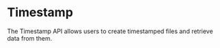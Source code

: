 # Timestamp 

The Timestamp API allows users to create timestamped files and retrieve data from them.